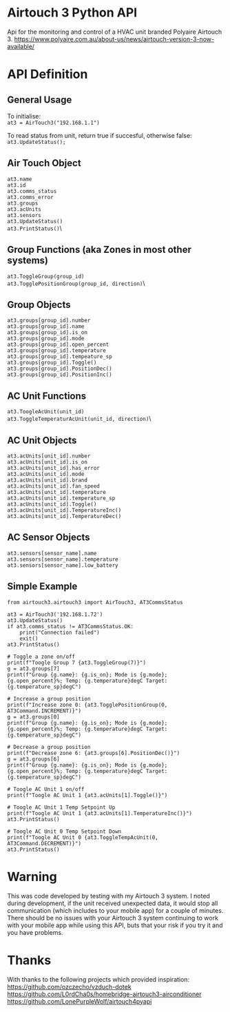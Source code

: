# Airtouch 3 Python API
Api for the monitoring and control of a HVAC unit branded Polyaire Airtouch 3.
https://www.polyaire.com.au/about-us/news/airtouch-version-3-now-available/

# API Definition

## General Usage
To initialise:\
`at3 = AirTouch3("192.168.1.1")`

To read status from unit, return true if succesful, otherwise false:\
`at3.UpdateStatus();`

## Air Touch Object
`at3.name`\
`at3.id`\
`at3.comms_status`\
`at3.comms_error`\
`at3.groups`\
`at3.acUnits`\
`at3.sensors`\
`at3.UpdateStatus()`\
`at3.PrintStatus()`\

## Group Functions (aka Zones in most other systems)
`at3.ToggleGroup(group_id)`\
`at3.TogglePositionGroup(group_id, direction)`\
## Group Objects
`at3.groups[group_id].number`\
`at3.groups[group_id].name`\
`at3.groups[group_id].is_on`\
`at3.groups[group_id].mode`\
`at3.groups[group_id].open_percent`\
`at3.groups[group_id].temperature`\
`at3.groups[group_id].tempeature_sp`\
`at3.groups[group_id].Toggle()`\
`at3.groups[group_id].PositionDec()`\
`at3.groups[group_id].PositionInc()`

## AC Unit Functions
`at3.ToogleAcUnit(unit_id)`\
`at3.ToggleTemperaturAcUnit(unit_id, direction)`\
## AC Unit Objects
`at3.acUnits[unit_id].number`\
`at3.acUnits[unit_id].is_on`\
`at3.acUnits[unit_id].has_error`\
`at3.acUnits[unit_id].mode`\
`at3.acUnits[unit_id].brand`\
`at3.acUnits[unit_id].fan_speed`\
`at3.acUnits[unit_id].temperature`\
`at3.acUnits[unit_id].temperature_sp`\
`at3.acUnits[unit_id].Toggle()`\
`at3.acUnits[unit_id].TemperatureInc()`\
`at3.acUnits[unit_id].TemperatureDec()`

## AC Sensor Objects
`at3.sensors[sensor_name].name`\
`at3.sensors[sensor_name].temperature`\
`at3.sensors[sensor_name].low_battery`

## Simple Example

```
from airtouch3.airtouch3 import AirTouch3, AT3CommsStatus

at3 = AirTouch3('192.168.1.72')
at3.UpdateStatus()
if at3.comms_status != AT3CommsStatus.OK:
    print("Connection failed")
    exit()
at3.PrintStatus()

# Toggle a zone on/off
print(f"Toogle Group 7 {at3.ToggleGroup(7)}")
g = at3.groups[7]
print(f"Group {g.name}: {g.is_on}; Mode is {g.mode}; {g.open_percent}%; Temp: {g.temperature}degC Target: {g.temperature_sp}degC")

# Increase a group position
print(f"Increase zone 0: {at3.TogglePositionGroup(0, AT3Command.INCREMENT)}")
g = at3.groups[0]
print(f"Group {g.name}: {g.is_on}; Mode is {g.mode}; {g.open_percent}%; Temp: {g.temperature}degC Target: {g.temperature_sp}degC")

# Decrease a group position
print(f"Decrease zone 6: {at3.groups[6].PositionDec()}")
g = at3.groups[6]
print(f"Group {g.name}: {g.is_on}; Mode is {g.mode}; {g.open_percent}%; Temp: {g.temperature}degC Target: {g.temperature_sp}degC")

# Toogle AC Unit 1 on/off
print(f"Toogle AC Unit 1 {at3.acUnits[1].Toggle()}")

# Toogle AC Unit 1 Temp Setpoint Up
print(f"Toogle AC Unit 1 {at3.acUnits[1].TemperatureInc()}")
at3.PrintStatus()

# Toogle AC Unit 0 Temp Setpoint Down
print(f"Toogle AC Unit 0 {at3.ToggleTempAcUnit(0, AT3Command.DECREMENT)}")
at3.PrintStatus()
```
# Warning
This was code developed by testing with my Airtouch 3 system. I noted during development, if the unit received unexpected data, it would stop all communication (which includes to your mobile app) for a couple of minutes. There should be no issues with your Airtouch 3 system continuing to work with your mobile app while using this API, buts that your risk if you try it and you have problems.

# Thanks
With thanks to the following projects which provided inspiration:\
https://github.com/ozczecho/vzduch-dotek \
https://github.com/L0rdCha0s/homebridge-airtouch3-airconditioner \
https://github.com/LonePurpleWolf/airtouch4pyapi
